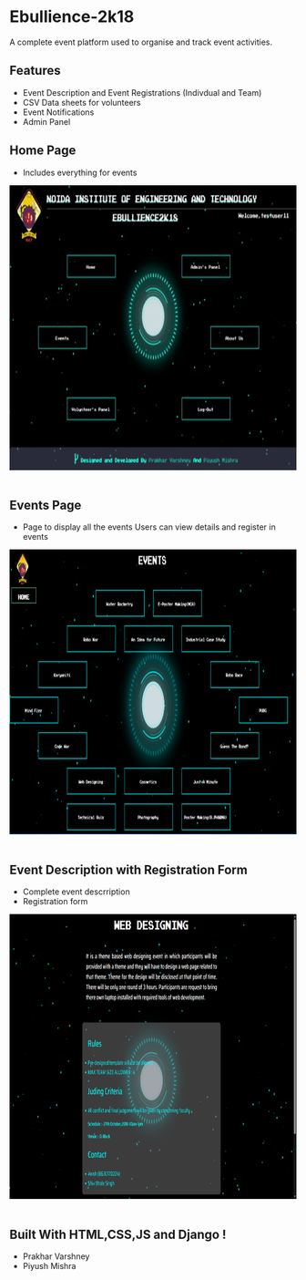 # Ebullience-2k18
A complete event platform used to organise and track event activities.

## Features
- Event Description and Event Registrations (Indivdual and Team)
- CSV Data sheets for volunteers
- Event Notifications
- Admin Panel

## Home Page
- Includes everything for events 

<img src="https://github.com/prkhrv/Ebullience-2k18/blob/main/screenshots/ebullience.gif" height="500">&nbsp;   &nbsp;   &nbsp;   &nbsp;   &nbsp; 

## Events Page 
- Page to display all the events Users can view details and register in events

<img src="https://github.com/prkhrv/Ebullience-2k18/blob/main/screenshots/Screenshot%20(35).png" height="500" >&nbsp;   &nbsp;   &nbsp;   &nbsp;   &nbsp;  

## Event Description with Registration Form
- Complete event descrription
- Registration form

<img src="https://github.com/prkhrv/Ebullience-2k18/blob/main/screenshots/Screenshot%20(36).png" height="500" >&nbsp;   &nbsp;   &nbsp;   &nbsp;   &nbsp; 


## Built With HTML,CSS,JS and Django !
- Prakhar Varshney
- Piyush Mishra
